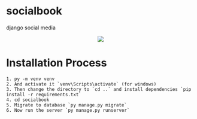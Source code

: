 # socialbook
django social media
<p align='center'> 
<img src='https://photos.app.goo.gl/XxDHeoKkQFuh2Q7y5'>
</p>

# Installation Process
```
1. py -m venv venv
2. And activate it `venv\Scripts\activate` (for windows)
3. Then change the directory to `cd ..` and install dependencies `pip install -r requirements.txt`
4. cd socialbook
5. Migrate to database `py manage.py migrate`
6. Now run the server `py manage.py runserver`
```
